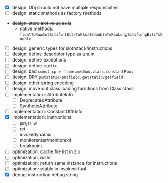 - [x] design: Obj should not have multiple responsibities
- [ ] design: static methods as factory methods
- ~~design: store slot value as is~~
  - native methods: `floatToRawIntBits`/`intBitsToFloat`/`doubleToRawLongBits`/`longBitsToDouble`
- [ ] design: generic types for slot/stack/instructions
- [ ] design: define descriptor type as enum
- [ ] design: define exceptions
- [ ] design: define `<init>`
- [ ] design: bad `const cp = frame.method.class.constantPool`
- [ ] design: DRY `putstatic/putfield`, `getstatic/getfield`
- [ ] design: other string encoding
- [ ] design: move out class loading functions from Class class
- [ ] implementation: AttributeInfo
  - [ ] DeprecatedAttribute
  - [ ] SyntheticAttribute
- [ ] implementation: ConstantUtf8Info
- [x] implementation: instructions
  - [ ] jsr/jsr_w
  - [ ] ret
  - [ ] invokedynamic
  - [ ] monitorenter/monitorexit
  - [ ] breakpoint
- [ ] optimization: cache file list in zip
- [ ] optimization: iushr
- [ ] optimization: return same instance for instructions
- [ ] optimization: vtable in invokevirtual
- [x] debug: instruction debug string
